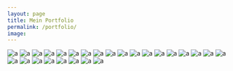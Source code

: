 ```yaml
---
layout: page
title: Mein Portfolio
permalink: /portfolio/
image:
---
```


<div class="gallery-box">
  <div class="gallery">
      <img src="/images/portfolio/familien_reportage/familien_reportage-3.jpg" loading="lazy" alt="a"/>
      <img src="/images/portfolio/familien_reportage/familien_reportage-1.jpg" loading="lazy" alt="a"/>
      <img src="/images/portfolio/familien_reportage/familien_reportage-5.jpg" loading="lazy" alt="a"/>
      <img src="/images/portfolio/familien_reportage/familien_reportage-2.jpg" loading="lazy" alt="a"/>
      <img src="/images/portfolio/familien/familie-4.jpg" loading="lazy" alt="a"/>
      <img src="/images/portfolio/familien/familie-11.jpg" loading="lazy" alt="a"/>
      <img src="/images/portfolio/familien/familie-13.jpg" loading="lazy" alt="a"/>
      <img src="/images/portfolio/familien/familie-9.jpg" loading="lazy" alt="a"/>
      <img src="/images/portfolio/familien/familie-10.jpg" loading="lazy" alt="a"/>
      <img src="/images/portfolio/familien/familie-1.jpg" loading="lazy" alt="a"/>
      <img src="/images/portfolio/familien/familie-5.jpg" loading="lazy" alt="a"/>
      <img src="/images/portfolio/familien/familie-2.jpg" loading="lazy" alt="a"/>
      <img src="/images/portfolio/familien/familie-2-2.jpg" loading="lazy" alt="a"/>
      <img src="/images/portfolio/familien/familie-7.jpg" loading="lazy" alt="a"/>
      <img src="/images/portfolio/familien/familie-6.jpg" loading="lazy" alt="a"/>
      <img src="/images/portfolio/familien/familie-12-12.jpg" loading="lazy" alt="a"/>
      <img src="/images/portfolio/familien/familie-11-11.jpg" loading="lazy" alt="a"/>
      <img src="/images/portfolio/familien/familie-4-4.jpg" loading="lazy" alt="a"/>
      <img src="/images/portfolio/familien/familie-3.jpg" loading="lazy" alt="a"/>
      <img src="/images/portfolio/familien/familie-20.jpg" loading="lazy" alt="a"/>
      <img src="/images/portfolio/familien/familie-13-13.jpg" loading="lazy" alt="a"/>
      <img src="/images/portfolio/familien/familie-15.jpg" loading="lazy" alt="a"/>
      <img src="/images/portfolio/familien/familie-16.jpg" loading="lazy" alt="a"/>
      <img src="/images/portfolio/familien/familie-17.jpg" loading="lazy" alt="a"/>
      <img src="/images/portfolio/familien/familie-18.jpg" loading="lazy" alt="a"/>
      <img src="/images/portfolio/familien/familie-19.jpg" loading="lazy" alt="a"/>
  </div>
</div>